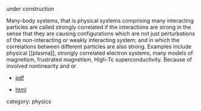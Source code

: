 under construction

Many-body systems, that is physical systems comprising many interacting particles are called strongly correlated if the interactions are strong in the sense that they are causing configurations which are not just perturbations of the non-interacting or weakly interacting system; and in which the correlations between different particles are also strong. Examples include physical [[plasma]], strongly correlated electron systems, many models of magnetism, frustrated magnetism, High-Tc superconductivity. Because of involved nonlinearity and or

* [pdf](http://www.isis.stfc.ac.uk/groups/theory/downloads/the-strong-correlations-puzzle8120.pdf)

* [html](http://cmt.harvard.edu/demler/layman.html)

category: physics


